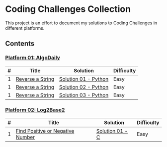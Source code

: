 # Coding Challenges Collection

This project is an effort to document my solutions to Coding Challenges in different platforms.

## Contents
    
### [Platform 01: AlgoDaily](/Platform-01-AlgoDaily)
| # | Title | Solution | Difficulty |
|---| ----- | -------- | ---------- |
|1|[Reverse a String](https://algodaily.com/challenge_slides/reverse-a-string/)| [Solution 01 - Python](/Platform-01-AlgoDaily/0001-reverse-a-string/reverse-a-string-solution-01.py)|Easy|
|1|[Reverse a String](https://algodaily.com/challenge_slides/reverse-a-string/)| [Solution 02 - Python](/Platform-01-AlgoDaily/0001-reverse-a-string/reverse-a-string-solution-02.py)|Easy|
|1|[Reverse a String](https://algodaily.com/challenge_slides/reverse-a-string/)| [Solution 03 - Python](/Platform-01-AlgoDaily/0001-reverse-a-string/reverse-a-string-solution-03.py)|Easy|


### [Platform 02: Log2Base2](/Platform-02-Log2Base2)
| # | Title | Solution | Difficulty |
|---| ----- | -------- | ---------- |
|1|[Find Positive or Negative Number](/Platform-02-Log2Base2/0001-find-positive-or-negative-number)| [Solution 01 - C](/Platform-02-Log2Base2/0001-find-positive-or-negative-number/find_positive_or_negative_number.c)|Easy|

